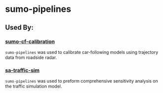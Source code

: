 # sumo-pipelines


## Used By:

### [sumo-cf-calibration](https://github.com/UnivOfAlabama-BittleResearchGroup/sumo-cf-calibration)

`sumo-pipelines` was used to calibrate car-following models using trajectory data from roadside radar.

### [sa-traffic-sim](https://github.com/UnivOfAlabama-BittleResearchGroup/sa-traffic-sim)

`sumo-pipelines` was used to preform comprehensive sensitivity analysis on the traffic simulation model.
